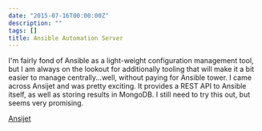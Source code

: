 ```yaml
---
date: "2015-07-16T00:00:00Z"
description: ""
tags: []
title: Ansible Automation Server
---
```


I'm fairly fond of Ansible as a light-weight configuration management tool,
but I am always on the lookout for additionally tooling that will make it a
bit easier to manage centrally...well, without paying for Ansible tower.  I
came across Ansijet and was pretty exciting.  It provides a REST API to 
Ansible itself, as well as storing results in MongoDB.  I still need to try
this out, but seems very promising.

[Ansijet](http://hiddentao.github.io/ansijet/)
